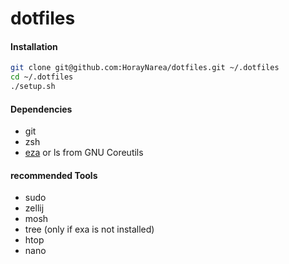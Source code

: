 # dotfiles

#### Installation
```sh
git clone git@github.com:HorayNarea/dotfiles.git ~/.dotfiles
cd ~/.dotfiles
./setup.sh
```

#### Dependencies
* git
* zsh
* [eza](https://github.com/eza-community/eza) or ls from GNU Coreutils

#### recommended Tools
* sudo
* zellij
* mosh
* tree (only if exa is not installed)
* htop
* nano
